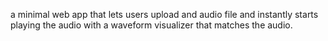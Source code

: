 a minimal web app that lets users upload and audio file and instantly starts playing the audio with a waveform visualizer that matches the audio.
